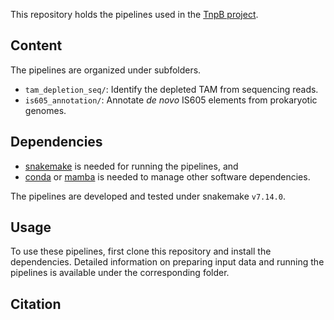 This repository holds the pipelines used in the [TnpB project](#).

## Content

The pipelines are organized under subfolders.

- `tam_depletion_seq/`: Identify the depleted TAM from sequencing reads.
- `is605_annotation/`: Annotate *de novo* IS605 elements from prokaryotic genomes.

## Dependencies

- [snakemake](https://snakemake.github.io/) is needed for running the pipelines, and
- [conda](https://conda.io/) or [mamba](https://github.com/mamba-org/mamba) is needed to manage other software dependencies.

The pipelines are developed and tested under snakemake `v7.14.0`.

## Usage

To use these pipelines, first clone this repository and install the dependencies.
Detailed information on preparing input data and running the pipelines is available under the corresponding folder.

## Citation

<!-- TODO -->
